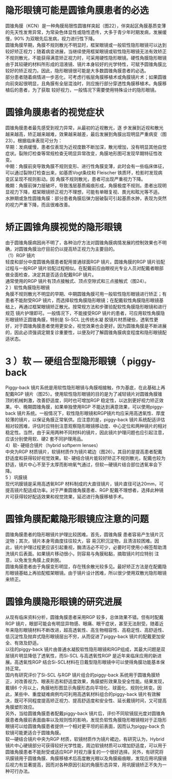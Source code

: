# 隐形眼镜可能是圆锥角膜患者的必选  
圆锥角膜（KCN）是一种角膜局限性圆锥样突起（图22），伴突起区角膜基质变薄的先天性发育异常，为常染色体显性或隐性遗传，大多于青少年时期发病，发展缓慢，$90\%$ 为双眼先后发病，视力进行性下降。  
圆锥角膜早期，角膜不规则散光不明显时，框架眼镜或一般软性隐形眼镜可以达到较好矫正视力；随着病变进展，当继续使用框架眼镜或软性隐形眼镜无法有效矫正不规则散光，不能获得满意矫正视力时，可采用硬性隐形眼镜。硬性角膜隐形眼镜由于其较硬的材料所形成的泪液镜、镜片本身较好的光学特性，可赋予圆锥角膜比较好的矫正视力。因此，隐形眼镜很可能是大多数圆锥角膜患者的必选。  
部分患者随着病情进一步恶化，可考虑行板层角膜移植术或角膜镜片术；如果圆锥向前突起很明显，且角膜有全层混浊时，则应施行部分穿透性角膜移植术。角膜移植后的患者，为了获取 较好视力，一般情况下需要使用特殊设计的隐形眼镜。  
#  圆锥角膜患者的视觉症状  
圆锥角膜患者最先感受到视力异常，从最初的近视散光，逐 步发展到近视和散光越来越高，矫正越来越难，效果越来越差，最后发展到角膜出现明显严重病变（图23）。根据临床表现可分为：  
早期：发病缓慢，患者仅表现为近视度数不断加深，散光增加，没有明显其他自觉症状。裂隙灯检查等常规检查无明显异常改变，角膜地形图可发现早期特征性改变。  
中期：角膜前突导致角膜不规则变形、进行性角膜变薄，此时会有一些临床体征，可以通过裂隙灯检查出来，如基质Vogt条纹和 Fleischer  铁质环，检影时发现病变区呈现不规则影动。因 角膜不规则散光，患者可出现严重视力下降。  
晚期：角膜前弹力层破坏，导致浅层基质瘢痕形成，角膜极度不规则。患者出现明显视力下降，框架眼镜矫正视力不理想，可能有单眼复视、畏光和眩光等不适。  
水肿期或急性圆锥角膜：部分患者角膜后弹力层破裂可引起基质水肿，表现为突然的视力严重下降，而且很难改善。  
#  矫正圆锥角膜视觉的隐形眼镜  
由于圆锥角膜病因尚不明了，各种治疗方法对圆锥角膜病情发展的控制效果也不明确，对圆锥角膜治疗目前仍以提高矫正视力为主要目的。  
（1）RGP 镜片  
轻度和部分中度圆锥角膜患者配用普通球面RGP 镜片。圆锥角膜的RGP 镜片验配过程与一般RGP 镜片验配过程相似。在配戴前应由眼视光专业人员对配戴者眼部做全面检查，决定其是否适合配戴RGP 镜片。  
通常使用的RGP 镜片有顶点接触式、顶点空隙式和三点接触式（图24）。  
2 ）软性角膜隐形眼镜  
角膜不规则散光不明显的早期、中期圆锥角膜可用一般软性隐形眼镜进行矫正；有患者不能耐受RGP 镜片，而选择软性角膜隐形眼镜；在配戴软性角膜隐形眼镜基础上，再通过框架眼镜矫正散光。按常规方法和步骤验配软性角膜隐形眼镜和进行规范 镜片护理即可。一般情况下，不能接受RGP 镜片的患者，可应用软性角膜隐形眼镜矫正圆锥角膜，特别是 Si-SCL  比传统水凝 胶镜片材质硬些，透氧性更好，对于圆锥角膜患者使用更安全，视觉效果也会更好。因为圆锥角膜是不断进展的，因此必须强调定期复诊重要性，以便及时了解圆锥角膜病变程度和隐形眼镜配适状态。  
# 3 ）软 — 硬组合型隐形眼镜（ piggy-back  
Piggy-back 镜片系统是用软性隐形眼镜与角膜相接触，作为基底，在此基础上再配戴RGP 镜片（图25）。使用软性隐形眼镜的目的是为了减轻镜片对圆锥角膜锥顶的机械刺激，改善舒适度，同时也可增加RGP 稳定性，以达到更好视力矫正效果。中、晚期圆锥角膜，如果单独使用RGP 不能达到满意效果，可以使用piggy-back 镜片系统。一般情况下，软性隐形眼镜和RGP镜片均应采用高透氧性、厚度较薄的镜片，以保证角膜正常氧供。应注意的是，piggy-back 镜片系统配适评估相对较困难，评估时应特别注意观察隐形眼镜移动度、中心定位和两种镜片的相对稳定性。当然，由于采用两种不同材料的镜片，因此镜片护理问题也应引起注意，应该分别使用软、硬2 套不同护理用品。  
4）软- 硬结合镜片（hybrid softperm lenses）  
中央为RGP 材质镜片，软镜材质作为镜片裙边（图26）。其目的是提高患者配戴舒适度和获得较好视觉效果。软- 硬结合镜片能较好矫正不规则散光，配戴也较为舒适，镜片中心不至于太厚而影响氧气通过，但软—硬镜片结合部位透氧率会下降。  
5 ）巩膜镜  
现代巩膜镜是采用高透氧RGP 材料制成的大直径镜片，镜片直径可达$20\mathrm{mm}$，可提高镜片配适成功率。对于严重圆锥角膜患者、RGP 配戴不理想者，选择此种镜片可获得较好配适效果和视觉效果，延迟进行角膜移植手术。  
#  圆锥角膜配戴隐形眼镜应注意的问题  
圆锥角膜患者的隐形眼镜片护理比较困难。首先，圆锥角膜 患者容易产生镜片沉淀物；其次，镜片本身弯曲度往往较大，容 易沉积沉淀物，且清洁较困难。因此，镜片护理过程更应该引起重视，酶清洁必不可少，必要时可使用小棉签帮助清洗镜片后表面。如果镜片移动很小，则容易与角膜粘黏，摘取镜片时应特别 注意，以免发生角膜上皮剥脱。  
圆锥角膜患者由于角膜变形明显，存在残余散光较多见。最好矫正方法是在配戴隐形眼镜基础上再验配框架眼镜。由于镜片设计困难，所以很少使用双散光隐形眼镜来矫正。  
#  圆锥角膜隐形眼镜的研究进展  
从现有临床资料分析，圆锥角膜患者采用RGP 较多，总体效果不错。但有时配戴RGP 镜片，眼部可能会有明显异物感、眼痛、眼干症状，甚至无法耐受。随着近年来隐形眼镜材料不断改进，超高透氧性、高生物相容性、高稳定性、高舒适性、低沉淀性及抛弃式隐形眼镜层出不穷，从而促进了piggy-back 镜片的配戴更加安全、有效及舒适。  
以往的piggy-back 镜片由普通水凝胶软性隐形眼镜和RGP组成，其最大问题是双层镜片明显降低了透氧性，而Si-SCL 与高透氧性RGP 是近年来临床应用的新进展。高透氧性RGP 结合Si-SCL材料在日戴型隐形眼镜中可以使得角膜功能基本保持正常。  
国内有研究评价了Si-SCL 与RGP 镜片组合的piggy-back 系统用于圆锥角膜矫正，对改善视力、眼表形态和舒适度效果，角膜塑形效果及安全性能。结果发现，戴镜6 个月以上，角膜地形图显示角膜形态向平坦化、球面化、规则化转变。因此，某些中、重度疑难病例均可利用高透氧材料组合的piggy-back 镜片有效解决，既可不同程度提高矫正视力、提高舒适度和安全性、延长戴镜时间，又可提高角膜塑形效应。  
另外，当给圆锥角膜患者配戴piggy-back 镜片后，评价不同软镜屈光度对圆锥角膜患者角膜前表面曲率以及规则性的影响，发现负软性角膜隐形眼镜相对于正隐形眼镜可以给圆锥角膜患者提供一个相对更平坦的前表面，因而认为piggy-back 负软镜可能更适合于圆锥角膜。  
软—硬结合镜片中央为RGP 材质，软镜材质作为镜片裙边，有研究认为，Hybrid 镜片中心硬镜部分可获得较好光学性能，周边软镜材质可以增加舒适度，可以用于圆锥角膜患者不能耐受或适应RGP 时视力康复的一个很好选择。另外，有研究将巩膜镜用于圆锥角膜、角膜移植术后高度散光眼以及角膜瘢痕眼，发现应用巩膜镜后视力有显著提高，因而对各种原因引起的角膜形态异常，用巩膜镜矫正不失为一种可行办法。  
